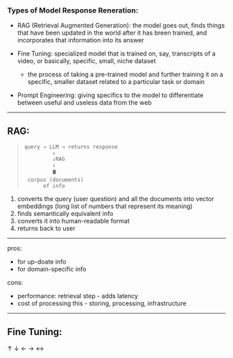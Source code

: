 ### Types of Model Response Reneration:
- RAG (Retrieval Augmented Generation): the model goes out, finds things that have been updated in the world after it has breen trained, and incorporates that information into its answer
  
- Fine Tuning: specialized model that is trained on, say, transcripts of a video, or basically, specific, small, niche dataset
  - the process of taking a pre-trained model and further training it on a specific, smaller dataset related to a particular task or domain

- Prompt Engineering: giving specifics to the model to differentiate between useful and useless data from the web 

---

## RAG:
>     query → LLM → returns response
>              ↓
>              ↓RAG  
>              ↓
>              🛢️ 
>      corpus (documents)  
>           of info 

1. converts the query (user question) and all the documents into vector embeddings (long list of numbers that represent its meaning)
2. finds semantically equivalent info
3. converts it into human-readable format
4. returns back to user

---

pros:
- for up-doate info
- for domain-specific info

cons:
- performance: retrieval step - adds latency
- cost of processing this - storing, processing, infrastructure
  
---

## Fine Tuning:  

↑ 
↓
←
→
↔
